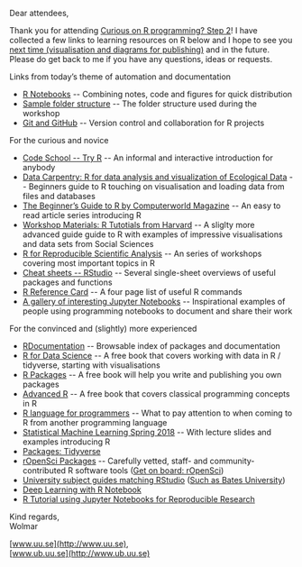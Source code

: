 Dear attendees,

Thank you for attending [Curious on R programming? Step 2](http://ub.uu.se/about-the-library/courses-and-events/calendar-details/?eventId=32320)! I have collected a few links to learning resources on R below and I hope to see you [next time (visualisation and diagrams for publishing)](http://ub.uu.se/about-the-library/courses-and-events/calendar-details/?eventId=32322) and in the future. Please do get back to me if you have any questions, ideas or requests.

Links from today’s theme of automation and documentation

-   [R Notebooks](https://rmarkdown.rstudio.com/r_notebooks.html) -- Combining notes, code and figures for quick distribution
-   [Sample folder structure](https://github.com/wna-se/r-folder) -- The folder structure used during the workshop
-   [Git and GitHub](http://happygitwithr.com/big-picture.html) -- Version control and collaboration for R projects

For the curious and novice

-   [Code School -- Try R](http://tryr.codeschool.com/levels/1/challenges/1) -- An informal and interactive introduction for anybody
-   [Data Carpentry: R for data analysis and visualization of Ecological Data](http://www.datacarpentry.org/R-ecology-lesson/00-before-we-start.html) -- Beginners guide to R touching on visualisation and loading data from files and databases
-   [The Beginner’s Guide to R by Computerworld Magazine](https://www.computerworld.com/article/2497143/business-intelligence/business-intelligence-beginner-s-guide-to-r-introduction.html) -- An easy to read article series introducing R
-   [Workshop Materials: R Tutotials from Harvard](http://tutorials.iq.harvard.edu/) -- A sliglty more advanced guide guide to R with examples of impressive visualisations and data sets from Social Sciences
-   [R for Reproducible Scientific Analysis](http://swcarpentry.github.io/r-novice-gapminder/) -- An series of workshops covering most important topics in R
-   [Cheat sheets -- RStudio](https://www.rstudio.com/resources/cheatsheets/) -- Several single-sheet overviews of useful packages and functions
-   [R Reference Card](https://cran.r-project.org/doc/contrib/Short-refcard.pdf) -- A four page list of useful R commands
-   [A gallery of interesting Jupyter Notebooks](https://github.com/jupyter/jupyter/wiki/A-gallery-of-interesting-Jupyter-Notebooks) -- Inspirational examples of people using programming notebooks to document and share their work

For the convinced and (slightly) more experienced

-   [RDocumentation](https://www.rdocumentation.org/) -- Browsable index of packages and documentation
-   [R for Data Science](http://r4ds.had.co.nz/) -- A free book that covers working with data in R / tidyverse, starting with visualisations
-   [R Packages](http://r-pkgs.had.co.nz/) -- A free book will help you write and publishing you own packages
-   [Advanced R](http://adv-r.had.co.nz/) -- A free book that covers classical programming concepts in R
-   [R language for programmers](https://www.johndcook.com/blog/r_language_for_programmers/) -- What to pay attention to  when coming to R from another programming language
-   [Statistical Machine Learning Spring 2018](https://www.it.uu.se/edu/course/homepage/sml) -- With lecture slides and examples introducing R
-   [Packages: Tidyverse](https://www.tidyverse.org/packages/)
-   [rOpenSci Packages](https://ropensci.org/packages/) -- Carefully vetted, staff- and community-contributed R software tools ([Get on board: rOpenSci](https://github.com/ropensci/onboarding))
-   [University subject guides matching RStudio](https://uu.summon.serialssolutions.com/sv-SE/search?fvf=ContentType,Book%20Review,t%7CContentType,Newspaper%20Article,t&q=nvivo#!/search?ho=f&fvf=ContentType,Research%20Guide,f&l=sv-SE&q=(rstudio)) ([Such as Bates University](http://libguides.bates.edu/r))
-   [Deep Learning with R Notebook](https://github.com/jjallaire/deep-learning-with-r-notebooks)
-   [R Tutorial using Jupyter Notebooks for Reproducible Research](https://github.com/michhar/useR2016-tutorial-jupyter)

Kind regards,\
Wolmar

[www.uu.se](http://www.uu.se), \
[www.ub.uu.se](http://www.ub.uu.se)
